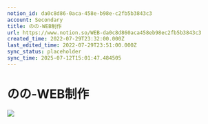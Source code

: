 ```yaml
---
notion_id: da0c8d86-0aca-458e-b98e-c2fb5b3843c3
account: Secondary
title: のの-WEB制作
url: https://www.notion.so/WEB-da0c8d860aca458eb98ec2fb5b3843c3
created_time: 2022-07-29T23:32:00.000Z
last_edited_time: 2022-07-29T23:51:00.000Z
sync_status: placeholder
sync_time: 2025-07-12T15:01:47.484505
---
```

# のの-WEB制作

![](https://ryota-noz.work/wp-content/themes/cocoon-child-master/images/design_g_img/10.jpg)